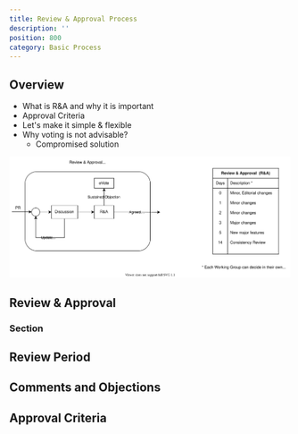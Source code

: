```yaml
---
title: Review & Approval Process
description: ''
position: 800
category: Basic Process
---
```


## Overview
- What is R&A and why it is important
- Approval Criteria
- Let's make it simple & flexible
- Why voting is not advisable?
    - Compromised solution

<img src="R_A-1.svg" alt="Open Standards Review & Approval Process">

## Review & Approval
### Section

## Review Period
## Comments and Objections
## Approval Criteria